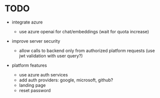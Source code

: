 # TODO

- integrate azure
    - use azure openai for chat/embeddings (wait for quota increase)
- improve server security
    - allow calls to backend only from authorized platform requests (use jwt validation with user query?)

- platform features
    - use azure auth services
    - add auth providers: google, microsoft, github?
    - landing page
    - reset password
